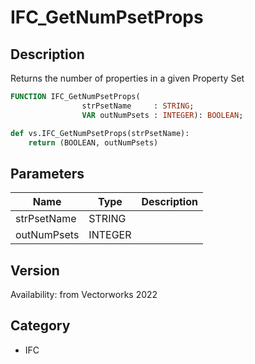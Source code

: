 # IFC_GetNumPsetProps

## Description
Returns the number of properties in a given Property Set

```pascal
FUNCTION IFC_GetNumPsetProps(
				strPsetName     : STRING;
				VAR outNumPsets : INTEGER): BOOLEAN;
```

```python
def vs.IFC_GetNumPsetProps(strPsetName):
    return (BOOLEAN, outNumPsets)
```

## Parameters
|Name|Type|Description|
|---|---|---|
|strPsetName|STRING|   |
|outNumPsets|INTEGER|   |

## Version
Availability: from Vectorworks 2022

## Category
* IFC

